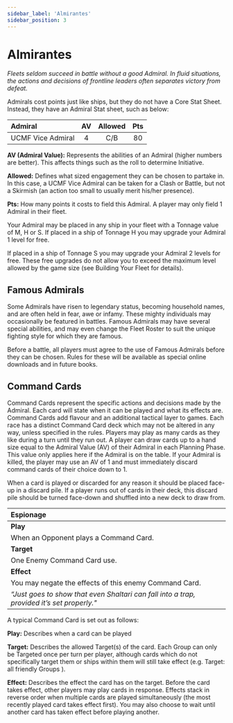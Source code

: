 ```yaml
---
sidebar_label: 'Almirantes'
sidebar_position: 3
---
```


# Almirantes

_Fleets seldom succeed in battle without a good Admiral. In fluid situations, the actions and decisions of frontline leaders often separates victory from defeat._

Admirals cost points just like ships, but they do not have a Core Stat Sheet. Instead, they have an Admiral Stat sheet, such as below:

|Admiral|AV|Allowed|Pts|
| :- | :-: | :-: | :-: |
|UCMF Vice Admiral|4|C/B|80|

**AV (Admiral Value):** Represents the abilities of an Admiral (higher numbers are better). This affects things such as the roll to determine Initiative.

**Allowed:** Defines what sized engagement they can be chosen to partake in. In this case, a UCMF Vice Admiral can be taken for a Clash or Battle, but not a Skirmish (an action too small to usually merit his/her presence).

**Pts:** How many points it costs to field this Admiral. A player may only field 1 Admiral in their fleet.

Your Admiral may be placed in any ship in your fleet with a Tonnage value of M, H or S. If placed in a ship of Tonnage H you may upgrade your Admiral 1 level for free.

If placed in a ship of Tonnage S you may upgrade your Admiral 2 levels for free. These free upgrades do not allow you to exceed the maximum level allowed by the game size (see Building Your Fleet for details).

## Famous Admirals

Some Admirals have risen to legendary status, becoming household names, and are often held in fear, awe or infamy. These mighty individuals may occasionally be featured in battles. Famous Admirals may have several special abilities, and may even change the Fleet Roster to suit the unique fighting style for which they are famous.

Before a battle, all players must agree to the use of Famous Admirals before they can be chosen. Rules for these will be available as special online downloads and in future books.

## Command Cards

Command Cards represent the specific actions and decisions made by the Admiral. Each card will state when it can be played and what its effects are. Command Cards add flavour and an additional tactical layer to games. Each race has a distinct Command Card deck which may not be altered in any way, unless specified in the rules. Players may play as many cards as they like during a turn until they run out. A player can draw cards up to a hand size equal to the Admiral Value (AV) of their Admiral in each Planning Phase. This value only applies here if the Admiral is on the table. If your Admiral is killed, the player may use an AV of 1 and must immediately discard command cards of their choice down to 1.

When a card is played or discarded for any reason it should be placed face-up in a discard pile. If a player runs out of cards in their deck, this discard pile should be turned face-down and shuffled into a new deck to draw from.

|Espionage|
|:-|
|**Play**|
|When an Opponent plays a Command Card.|
|**Target**|
|One Enemy Command Card use.|
|**Effect**|
|You may negate the effects of this enemy Command Card.|
|_“Just goes to show that even Shaltari can fall into a trap, provided it’s set properly."_|

A typical Command Card is set out as follows:

**Play:** Describes when a card can be played

**Target:** Describes the allowed Target(s) of the card. Each Group can only be Targeted once per turn per player, although cards which do not specifically target them or ships within them will still take effect (e.g.  Target: all friendly Groups ).

**Effect:** Describes the effect the card has on the target. Before the card takes effect, other players may play cards in response. Effects stack in reverse order when multiple cards are played simultaneously (the most recently played card takes effect first). You may also choose to wait until another card has taken effect before playing another.
